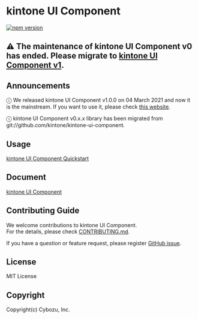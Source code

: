# kintone UI Component
[![npm version][npm-image]][npm-url]

## ⚠️ The maintenance of kintone UI Component v0 has ended. Please migrate to [kintone UI Component v1](https://github.com/kintone-labs/kintone-ui-component).

## Announcements
ⓘ We released kintone UI Component v1.0.0 on 04 March 2021 and now it is the mainstream.
If you want to use it, please check [this website](https://kintone-ui-component.netlify.app/).

ⓘ kintone UI Component v0.x.x library has been migrated from git://github.com/kintone/kintone-ui-component.

## Usage
[kintone UI Component Quickstart](https://kintone-labs.github.io/kintone-ui-component/latest/#quick-start)

## Document
[kintone UI Component](https://kintone-labs.github.io/kintone-ui-component)

## Contributing Guide

We welcome contributions to kintone UI Component.<br>
For the details, please check [CONTRIBUTING.md](https://github.com/kintone-labs/kintone-ui-component/blob/v0_dev/CONTRIBUTING.md).


If you have a question or feature request, please register [GitHub issue](https://github.com/kintone-labs/kintone-ui-component/issues/).

## License
MIT License

## Copyright
Copyright(c) Cybozu, Inc.

[npm-image]: https://img.shields.io/npm/v/@kintone/kintone-ui-component.svg
[npm-url]: https://npmjs.org/package/@kintone/kintone-ui-component
